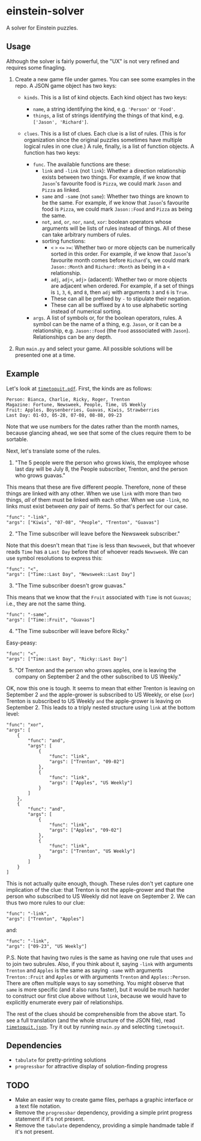 # einstein-solver
A solver for Einstein puzzles.

## Usage

Although the solver is fairly powerful, the "UX" is not very refined and requires some finagling.

1. Create a new game file under games. You can see some examples in the repo. A JSON game object has two keys:
   
    -  `kinds`. This is a list of kind objects. Each kind object has two keys:  
        - `name`, a string identifying the kind, e.g. `'Person'` or `'Food'`.
        - `things`, a list of strings identifying the things of that kind, e.g. `['Jason', 'Richard']`.
  
    - `clues`. This is a list of clues. Each clue is a list of rules.
    (This is for organization since the original puzzles sometimes have multiple logical rules in one clue.) 
    A rule, finally, is a list of function objects. A function has two keys:
        - `func`. The available functions are these:  
            - `link` and `-link` (not `link`): Whether a direction relationship exists between two things. For example, if we know that `Jason`'s favourite food is `Pizza`, we could mark `Jason` and `Pizza` as linked.
            - `same` and `-same` (not `same`): Whether two things are known to be the same. For example, if we know that `Jason`'s favourite food is `Pizza`, we could mark `Jason::Food` and `Pizza` as being the same.
            - `not`, `and`, `or`, `nor`, `nand`, `xor`: boolean operators whose arguments will be lists of rules instead of things. All of these can take arbitrary numbers of rules.
            - sorting functions:
              - `<` `>` `<=` `>=`: Whether two or more objects can be numerically sorted in this order. For example, if we know that `Jason`'s favourite month comes before `Richard`'s, we could mark `Jason::Month` and `Richard::Month` as being in a `<` relationship.
              - `adj`, `adj<`, `adj>` (adacent): Whether two or more objects are adjacent when ordered. For example, if a set of things is `1`, `3`, `6`, and `8`, then `adj` with arguments `3` and `6` is `True`.
              - These can all be prefixed by `-` to stipulate their negation.
              - These can all be suffixed by `A` to use alphabetic sorting instead of numerical sorting.
        - `args`. A list of symbols or, for the boolean operators, rules. A symbol can be the name of a thing, e.g. `Jason`, or it can be a relationship, e.g. `Jason::Food` (the `Food` asssociated with `Jason`). Relationships can be any depth.

2. Run `main.py` and select your game. All possible solutions will be presented one at a time.

## Example

Let's look at [`timetoquit.pdf`](src/games/sources/timetoquit.pdf). First, the kinds are as follows:

```
Person: Bianca, Charlie, Ricky, Roger, Trenton
Magazine: Fortune, Newsweek, People, Time, US Weekly
Fruit: Apples, Boysenberries, Guavas, Kiwis, Strawberries
Last Day: 01-03, 05-28, 07-08, 08-08, 09-23
```

Note that we use numbers for the dates rather than the month names, because glancing ahead, we see that some of the clues require them to be sortable.

Next, let's translate some of the rules.

1. "The 5 people were the person who grows kiwis, the employee whose last day will be July 8, the People subscriber, Trenton, and the person who grows guavas."

This means that these are five different people. Therefore, none of these things are linked with any other. When we use `link` with more than two things, *all* of them must be linked with each other. When we use `-link`, no links must exist between *any* pair of items. So that's perfect for our case.

```
"func": "-link",
"args": ["Kiwis", "07-08", "People", "Trenton", "Guavas"]
```

2. "The Time subscriber will leave before the Newsweek subscriber."

Note that this doesn't mean that `Time` is less than `Newsweek`, but that whoever reads `Time` has a `Last Day` before that of whoever reads `Newsweek`. We can use symbol resolutions to express this:

```
"func": "<",
"args": ["Time::Last Day", "Newsweek::Last Day"]
```

3. "The Time subscriber doesn't grow guavas."

This means that we know that the `Fruit` associated with `Time` is not `Guavas`; i.e., they are not the same thing.

```
"func": "-same",
"args": ["Time::Fruit", "Guavas"]
```

4. "The Time subscriber will leave before Ricky."

Easy-peasy:

```
"func": "<",
"args": ["Time::Last Day", "Ricky::Last Day"]
```

5. "Of Trenton and the person who grows apples, one is leaving the company on September 2 and the other subscribed to US Weekly."

OK, now this one is tough. It seems to mean that either Trenton is leaving on September 2 `and` the apple-grower is subscribed to US Weekly, or else (`xor`) Trenton is subscribed to US Weekly `and` the apple-grower is leaving on September 2. This leads to a triply nested structure using `link` at the bottom level:

```
"func": "xor",
"args": [
    {
        "func": "and",
        "args": [
            {
                "func": "link",
                "args": ["Trenton", "09-02"]
            },
            {
                "func": "link",
                "args": ["Apples", "US Weekly"]
            }
        ]
    },
    {
        "func": "and",
        "args": [
            {
                "func": "link",
                "args": ["Apples", "09-02"]
            },
            {
                "func": "link",
                "args": ["Trenton", "US Weekly"]
            }
        ]
    }
]
```

This is not actually quite enough, though. These rules don't yet capture one implication of the clue: that Trenton is not the apple-grower and that the person who subscribed to US Weekly did not leave on September 2. We can thus two more rules to our clue:

```
"func": "-link",
"args": ["Trenton", "Apples"]
```

and:

```
"func": "-link",
"args": ["09-23", "US Weekly"]
```

P.S. Note that having two rules is the same as having one rule that uses `and` to join two subrules. Also, if you think about it, saying `-link` with arguments `Trenton` and `Apples` is the same as saying `-same` with arguments `Trenton::Fruit` and `Apples` or with arguments `Trenton` and `Apples::Person`. There are often multiple ways to say something. You might observe that `same` is more specific (and it also runs faster), but it would be much harder to construct our first clue above without `link`, because we would have to explicitly enumerate every pair of relationships.

The rest of the clues should be comprehensible from the above start. To see a full translation (and the whole structure of the JSON file), read [`timetoquit.json`](src/games/timetoquit.json). Try it out by running `main.py` and selecting `timetoquit`.

## Dependencies

* `tabulate` for pretty-printing solutions
* `progressbar` for attractive display of solution-finding progress


## TODO

* Make an easier way to create game files, perhaps a graphic interface or a text file notation.
* Remove the `progressbar` dependency, providing a simple print progress statement if it's not present.
* Remove the `tabulate` dependency, providing a simple handmade table if it's not present.